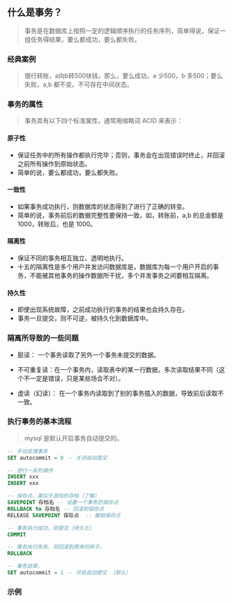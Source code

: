 ## 什么是事务？
> 事务是在数据库上按照一定的逻辑顺序执行的任务序列，简单得说，保证一组任务得结果，要么都成功，要么都失败。

### 经典案例
> 银行转账，a向b转500块钱，那么，要么成功，a 少500，b 多500；要么失败，a,b 都不变。不可存在中间状态。

### 事务的属性
> 事务具有以下四个标准属性，通常用缩略词 ACID 来表示：
#### 原子性
* 保证任务中的所有操作都执行完毕；否则，事务会在出现错误时终止，并回滚之前所有操作到原始状态。
* 简单的说，要么都成功，要么都失败。
#### 一致性
* 如果事务成功执行，则数据库的状态得到了进行了正确的转变。
* 简单的说，事务前后的数据完整性要保持一致，如，转账前，a,b 的总金额是1000，转账后，也是 1000。
#### 隔离性
* 保证不同的事务相互独立、透明地执行。
* 十五的隔离性是多个用户并发访问数据库是，数据库为每一个用户开启的事务，不能被其他事务的操作数据所干扰，多个并发事务之间要相互隔离。
#### 持久性
* 即使出现系统故障，之前成功执行的事务的结果也会持久存在。
* 事务一旦提交，则不可逆，被持久化到数据库中。

### 隔离所导致的一些问题
* 脏读： 一个事务读取了另外一个事务未提交的数据。

* 不可重复读：在一个事务内，读取表中的某一行数据，多次读取结果不同（这个不一定是错误，只是某些场合不对）。

* 虚读（幻读）： 在一个事务内读取到了别的事务插入的数据，导致前后读取不一致。


### 执行事务的基本流程
> mysql 是默认开启事务自动提交的。

```sql
-- 手动处理事务
SET autocommit = 0 -- 关闭自动提交

-- 进行一系列操作
INSERT xxx
INSERT xxx

-- 保存点，类似于游戏的存档（了解）
SAVEPOINT 存档名 -- 设置一个事务的保存点
ROLLBACK to 存档名 -- 回滚到保存点
RELEASE SAVEPOINT 保存点  -- 撤销保存点

-- 事务执行成功，则提交（持久化）
COMMIT

-- 事务执行失败，则回滚到原来的样子。
ROLLBACK

-- 事务结束，
SET autocommit = 1 -- 开启自动提交 （默认）
```

### 示例
```sql


```